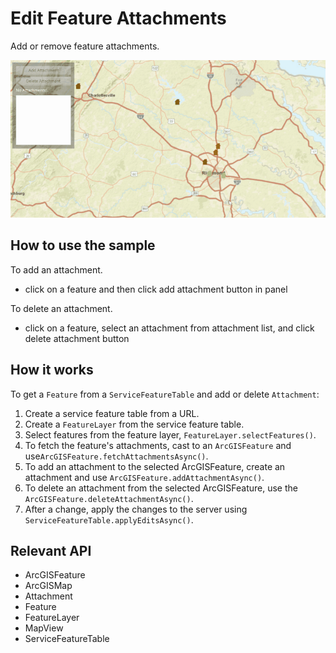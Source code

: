 # Edit Feature Attachments

Add or remove feature attachments.

![](EditFeatureAttachments.gif)

## How to use the sample

To add an attachment.
  - click on a feature and then click add attachment button in panel

To delete an attachment.
  - click on a feature, select an attachment from attachment list, and click delete attachment button

## How it works

To get a `Feature` from a `ServiceFeatureTable` and add or delete `Attachment`:


1.  Create a service feature table from a URL.
2.  Create a `FeatureLayer` from the service feature table.
3.  Select features from the feature layer, `FeatureLayer.selectFeatures()`.
4.  To fetch the feature's attachments, cast to an `ArcGISFeature` and use`ArcGISFeature.fetchAttachmentsAsync()`.
5.  To add an attachment to the selected ArcGISFeature, create an attachment and use `ArcGISFeature.addAttachmentAsync()`.
6.  To delete an attachment from the selected ArcGISFeature, use the `ArcGISFeature.deleteAttachmentAsync()`.
7.  After a change, apply the changes to the server using `ServiceFeatureTable.applyEditsAsync()`.


## Relevant API


*   ArcGISFeature
*   ArcGISMap
*   Attachment
*   Feature
*   FeatureLayer
*   MapView
*   ServiceFeatureTable


